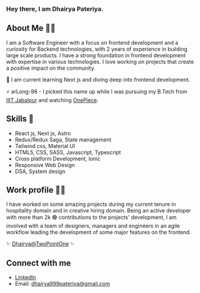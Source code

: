 ### Hey there, I am Dhairya Pateriya.

## About Me 🙋‍♂️
I am a Software Engineer with a focus on frontend development and a curiosity for Backend technologies, with 2 years of experience in building large scale products. I have a strong foundation in frontend development with expertise in various technologies. I love working on projects that create a positive impact on the community. 

🌱 I am current learning Next js and diving deep into frontend development.   

⚡ arLong-98 - I picked this name up while I was pursuing my B.Tech from [IIIT Jabalpur](https://www.iiitdmj.ac.in/) and watching [OnePiece](https://en.wikipedia.org/wiki/One_Piece).


## Skills 🚀
- React js, Next js, Astro
- Redux/Redux Saga, State management
- Tailwind css, Material UI
- HTML5, CSS, SASS, Javascript, Typescript
- Cross platform Development, Ionic
- Responsive Web Design
- DSA, System design
  
## Work profile 🧑‍💻
I have worked on some amazing projects during my current tenure in hospitality domain and in creative hiring domain. Being an active developer with more than 2k 🟢 contributions to the projects' development, I am involved with a team of designers, managers and engineers in an agile workflow leading the development of some major features on the frontend.

✨ [Dhairya@TwoPointOne](https://www.github.com/dhairya-pdgt) ✨
  
## Connect with me
- [LinkedIn](https://www.linkedin.com/in/dhairya-pateriya-b12a8216a/)
- Email: dhairya999pateriya@gmail.com
